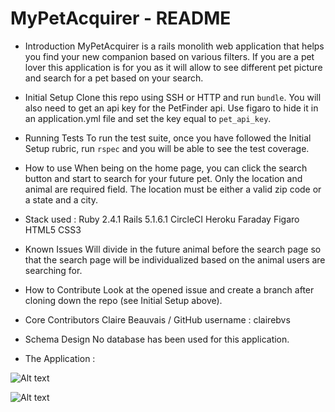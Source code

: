 # MyPetAcquirer - README

* Introduction
MyPetAcquirer is a rails monolith web application that helps you find your new companion based on various filters. If you are a pet lover this application is for you as it will allow to see different pet picture and search for a pet based on your search.

* Initial Setup
Clone this repo using SSH or HTTP and run ``` bundle ```.
You will also need to get an api key for the PetFinder api. Use figaro to hide it in an application.yml file and set the key equal to ``` pet_api_key ```.

* Running Tests
To run the test suite, once you have followed the Initial Setup rubric, run ``` rspec ``` and you will be able to see the test coverage.

* How to use
When being on the home page, you can click the search button and start to search for your future pet. Only the location and animal are required field. The location must be either a valid zip code or a state and a city.

* Stack used :
Ruby 2.4.1
Rails 5.1.6.1
CircleCI
Heroku
Faraday
Figaro
HTML5
CSS3

* Known Issues
Will divide in the future animal before the search page so that the search page will be individualized based on the animal users are searching for.

* How to Contribute
Look at the opened issue and create a branch after cloning down the repo (see Initial Setup above).

* Core Contributors
Claire Beauvais / GitHub username : clairebvs

* Schema Design
No database has been used for this application.

* The Application :

![Alt text](/../master/assets/home_page.png?raw=true "Optional Title")

![Alt text](/../master/assets/pet_search.png?raw=true "Optional Title")
